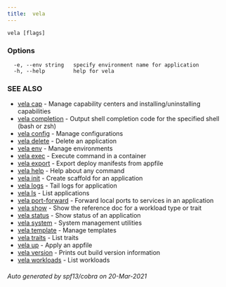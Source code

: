 ```yaml
---
title:  vela
---
```




```
vela [flags]
```

### Options

```
  -e, --env string   specify environment name for application
  -h, --help         help for vela
```

### SEE ALSO

* [vela cap](vela_cap.md)	 - Manage capability centers and installing/uninstalling capabilities
* [vela completion](vela_completion.md)	 - Output shell completion code for the specified shell (bash or zsh)
* [vela config](vela_config.md)	 - Manage configurations
* [vela delete](vela_delete.md)	 - Delete an application
* [vela env](vela_env.md)	 - Manage environments
* [vela exec](vela_exec.md)	 - Execute command in a container
* [vela export](vela_export.md)	 - Export deploy manifests from appfile
* [vela help](vela_help.md)	 - Help about any command
* [vela init](vela_init.md)	 - Create scaffold for an application
* [vela logs](vela_logs.md)	 - Tail logs for application
* [vela ls](vela_ls.md)	 - List applications
* [vela port-forward](vela_port-forward.md)	 - Forward local ports to services in an application
* [vela show](vela_show.md)	 - Show the reference doc for a workload type or trait
* [vela status](vela_status.md)	 - Show status of an application
* [vela system](vela_system.md)	 - System management utilities
* [vela template](vela_template.md)	 - Manage templates
* [vela traits](vela_traits.md)	 - List traits
* [vela up](vela_up.md)	 - Apply an appfile
* [vela version](vela_version.md)	 - Prints out build version information
* [vela workloads](vela_workloads.md)	 - List workloads

###### Auto generated by spf13/cobra on 20-Mar-2021
